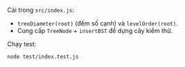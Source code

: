 Cài trong `src/index.js`:
- `treeDiameter(root)` (đếm số cạnh) và `levelOrder(root)`.
- Cung cấp `TreeNode` + `insertBST` để dựng cây kiểm thử.

Chạy test:
```bash
node test/index.test.js
```
